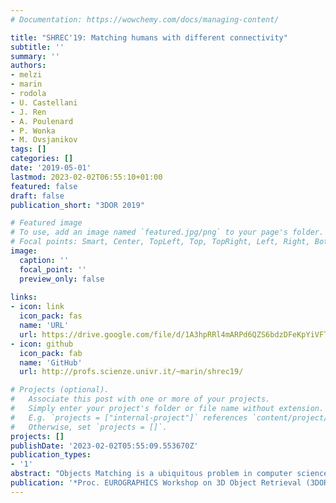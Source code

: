```yaml
---
# Documentation: https://wowchemy.com/docs/managing-content/

title: "SHREC'19: Matching humans with different connectivity"
subtitle: ''
summary: ''
authors:
- melzi
- marin
- rodola
- U. Castellani
- J. Ren
- A. Poulenard
- P. Wonka
- M. Ovsjanikov
tags: []
categories: []
date: '2019-05-01'
lastmod: 2023-02-02T06:55:10+01:00
featured: false
draft: false
publication_short: "3DOR 2019"

# Featured image
# To use, add an image named `featured.jpg/png` to your page's folder.
# Focal points: Smart, Center, TopLeft, Top, TopRight, Left, Right, BottomLeft, Bottom, BottomRight.
image:
  caption: ''
  focal_point: ''
  preview_only: false
  
links:
- icon: link
  icon_pack: fas
  name: 'URL'
  url: https://drive.google.com/file/d/1A3hpRRl4mARPd6QZS6bdzDFeKpYiVFTC/view
- icon: github
  icon_pack: fab
  name: 'GitHub'
  url: http://profs.scienze.univr.it/~marin/shrec19/

# Projects (optional).
#   Associate this post with one or more of your projects.
#   Simply enter your project's folder or file name without extension.
#   E.g. `projects = ["internal-project"]` references `content/project/deep-learning/index.md`.
#   Otherwise, set `projects = []`.
projects: []
publishDate: '2023-02-02T05:55:09.553670Z'
publication_types:
- '1'
abstract: "Objects Matching is a ubiquitous problem in computer science with particular relevance for many applications; property transfer between 3D models and statistical study for learning are just some remarkable examples. The research community spent a lot of effort to address this problem, and a large and increased set of innovative methods has been proposed for its solution. In order to provide a fair comparison among these methods, different benchmarks have been proposed. However, all these benchmarks are domain specific, e.g., real scans coming from the same acquisition pipeline, or synthetic watertight meshes with the same triangulation. To the best of our knowledge, no cross-dataset comparisons have been proposed to date. This track provides the first matching evaluation in terms of large connectivity changes between models that come from totally different modeling methods. We provide a dataset of 44 shapes with dense correspondence as obtained by a highly accurate shape registration method (FARM). Our evaluation proves that connectivity changes lead to Objects Matching difficulties and we hope this will promote further research in matching shapes with wildly different connectivity."
publication: '*Proc. EUROGRAPHICS Workshop on 3D Object Retrieval (3DOR)*'
---
```

